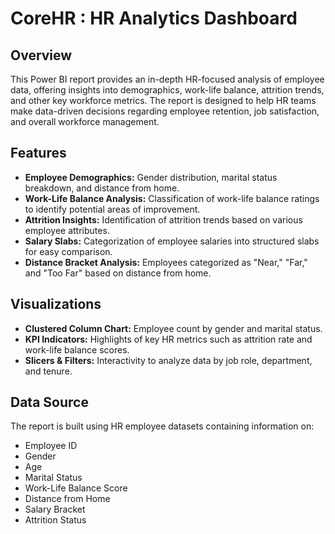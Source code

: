 # CoreHR : HR Analytics Dashboard

## Overview
This Power BI report provides an in-depth HR-focused analysis of employee data, offering insights into demographics, work-life balance, attrition trends, and other key workforce metrics. The report is designed to help HR teams make data-driven decisions regarding employee retention, job satisfaction, and overall workforce management.

## Features
- **Employee Demographics:** Gender distribution, marital status breakdown, and distance from home.
- **Work-Life Balance Analysis:** Classification of work-life balance ratings to identify potential areas of improvement.
- **Attrition Insights:** Identification of attrition trends based on various employee attributes.
- **Salary Slabs:** Categorization of employee salaries into structured slabs for easy comparison.
- **Distance Bracket Analysis:** Employees categorized as "Near," "Far," and "Too Far" based on distance from home.

## Visualizations
- **Clustered Column Chart:** Employee count by gender and marital status.
- **KPI Indicators:** Highlights of key HR metrics such as attrition rate and work-life balance scores.
- **Slicers & Filters:** Interactivity to analyze data by job role, department, and tenure.

## Data Source
The report is built using HR employee datasets containing information on:
- Employee ID
- Gender
- Age
- Marital Status
- Work-Life Balance Score
- Distance from Home
- Salary Bracket
- Attrition Status


